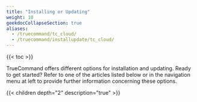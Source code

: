 ```yaml
---
title: "Installing or Updating"
weight: 10
geekdocCollapseSection: true
aliases:
  - /truecommand/tc_cloud/
  - /truecommand/installupdate/tc_cloud/
---
```


{{< toc >}}

TrueCommand offers different options for installation and updating. Ready to get started? Refer to one of the articles listed below or in the navigation menu at left to provide further information concerning these options.

{{< children depth="2" description="true" >}} 
